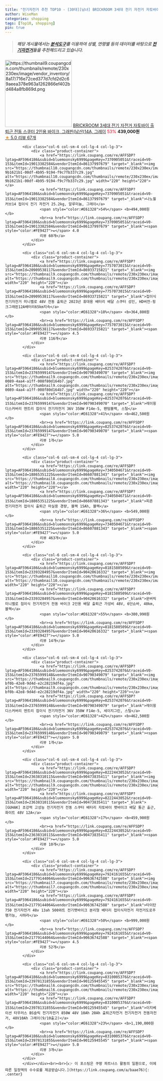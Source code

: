 ```yaml
---
title: "전기자전거 추천 TOP10 - [30대][남녀] BRICKROOM 3세대 전기 자전거 자토바이 출퇴근 전동 스쿠터 2인용 바이크, 그래핀(납산)14A, 그레이"
author: WiseMan
categories: shopping
tags: [Top10, shopping]
pin: true
---
```


> ##### 해당 게시물에서는 [**분석도구**](https://itemscout.io/)를 이용하여 **성별**, **연령별** 등의 데이터를 바탕으로 [**전기자전거**](https://link.coupang.com/a/baae76)들을 추천해드리고 있습니다.
<div class="container"><div class="row">
            <div class="col-6 col-sm-4 col-lg-4 col-lg-3">
                <div class="product-container">
                    <a href="https://link.coupang.com/re/AFFSDP?lptag=AF5964186&subid=bluemoonsky6999&pageKey=8267038130&traceid=V0-153&itemId=23821944804&vendorItemId=90914099789" target="_blank"><img src="https://thumbnail9.coupangcdn.com/thumbnails/remote/230x230ex/image/vendor_inventory/8a17/716e72ced377d7cfd2d2c69aeea378e963a1262866ef402bd484a8fb869d.png" alt="https://thumbnail9.coupangcdn.com/thumbnails/remote/230x230ex/image/vendor_inventory/8a17/716e72ced377d7cfd2d2c69aeea378e963a1262866ef402bd484a8fb869d.png" width="220" height="220"></a>
                    <a href="https://link.coupang.com/re/AFFSDP?lptag=AF5964186&subid=bluemoonsky6999&pageKey=8267038130&traceid=V0-153&itemId=23821944804&vendorItemId=90914099789" target="_blank">BRICKROOM 3세대 전기 자전거 자토바이 출퇴근 전동 스쿠터 2인용 바이크, 그래핀(납산)14A, 그레이</a>
                    <span style="color:#E61328">53%</span> <b>439,000원</b>
                    <br><a href="https://link.coupang.com/re/AFFSDP?lptag=AF5964186&subid=bluemoonsky6999&pageKey=8267038130&traceid=V0-153&itemId=23821944804&vendorItemId=90914099789" target="_blank"><span style="color:#FE9427">★</span> 5.0
                    리뷰 67개</a>
                </div>
            </div>
            
            <div class="col-6 col-sm-4 col-lg-4 col-lg-3">
                <div class="product-container">
                    <a href="https://link.coupang.com/re/AFFSDP?lptag=AF5964186&subid=bluemoonsky6999&pageKey=7370905051&traceid=V0-153&itemId=19013382584&vendorItemId=86137997679" target="_blank"><img src="https://thumbnail10.coupangcdn.com/thumbnails/remote/230x230ex/image/retail/images/298181172970384-9b1621b1-00df-4b95-9194-f9c7fb337c29.jpg" alt="https://thumbnail10.coupangcdn.com/thumbnails/remote/230x230ex/image/retail/images/298181172970384-9b1621b1-00df-4b95-9194-f9c7fb337c29.jpg" width="220" height="220"></a>
                    <a href="https://link.coupang.com/re/AFFSDP?lptag=AF5964186&subid=bluemoonsky6999&pageKey=7370905051&traceid=V0-153&itemId=19013382584&vendorItemId=86137997679" target="_blank">나노휠 커브14 접이식 전기 자전거 25.2kg, 알루미늄, 그레이</a>
                    <span style="color:#E61328">54%</span> <b>494,000원</b>
                    <br><a href="https://link.coupang.com/re/AFFSDP?lptag=AF5964186&subid=bluemoonsky6999&pageKey=7370905051&traceid=V0-153&itemId=19013382584&vendorItemId=86137997679" target="_blank"><span style="color:#FE9427">★</span> 4.0
                    리뷰 60개</a>
                </div>
            </div>
            
            <div class="col-6 col-sm-4 col-lg-4 col-lg-3">
                <div class="product-container">
                    <a href="https://link.coupang.com/re/AFFSDP?lptag=AF5964186&subid=bluemoonsky6999&pageKey=7757073015&traceid=V0-153&itemId=20909538117&vendorItemId=86933715821" target="_blank"><img src="https://thumbnail9.coupangcdn.com/thumbnails/remote/230x230ex/image/vendor_inventory/1df1/6cf3261182e0344923ccc06d1e2c1c827b22a0259f93c4e6a6e2cb3493d9.jpg" alt="https://thumbnail9.coupangcdn.com/thumbnails/remote/230x230ex/image/vendor_inventory/1df1/6cf3261182e0344923ccc06d1e2c1c827b22a0259f93c4e6a6e2cb3493d9.jpg" width="220" height="220"></a>
                    <a href="https://link.coupang.com/re/AFFSDP?lptag=AF5964186&subid=bluemoonsky6999&pageKey=7757073015&traceid=V0-153&itemId=20909538117&vendorItemId=86933715821" target="_blank">접이식 전기자전거 미니벨로 48V 전동 출퇴근 2023년 휴대용 배터리 배달 스쿠터 성인, HD버전-핑크그래핀12A배터리65km지속</a>
                    <span style="color:#E61328">18%</span> <b>364,800원</b>
                    <br><a href="https://link.coupang.com/re/AFFSDP?lptag=AF5964186&subid=bluemoonsky6999&pageKey=7757073015&traceid=V0-153&itemId=20909538117&vendorItemId=86933715821" target="_blank"><span style="color:#FE9427">★</span> 4.5
                    리뷰 116개</a>
                </div>
            </div>
            
            <div class="col-6 col-sm-4 col-lg-4 col-lg-3">
                <div class="product-container">
                    <a href="https://link.coupang.com/re/AFFSDP?lptag=AF5964186&subid=bluemoonsky6999&pageKey=8253742076&traceid=V0-153&itemId=23765999147&vendorItemId=90790349070" target="_blank"><img src="https://thumbnail9.coupangcdn.com/thumbnails/remote/230x230ex/image/retail/images/2024/07/25/14/9/e299f832-0089-4aa4-a1ff-008f80d164b7.jpg" alt="https://thumbnail9.coupangcdn.com/thumbnails/remote/230x230ex/image/retail/images/2024/07/25/14/9/e299f832-0089-4aa4-a1ff-008f80d164b7.jpg" width="220" height="220"></a>
                    <a href="https://link.coupang.com/re/AFFSDP?lptag=AF5964186&subid=bluemoonsky6999&pageKey=8253742076&traceid=V0-153&itemId=23765999147&vendorItemId=90790349070" target="_blank">레이윙 디스커버리 엔트리 접이식 전기자전거 36V 350W F14e-5, 팬텀블랙, 스틸</a>
                    <span style="color:#E61328">41%</span> <b>462,500원</b>
                    <br><a href="https://link.coupang.com/re/AFFSDP?lptag=AF5964186&subid=bluemoonsky6999&pageKey=8253742076&traceid=V0-153&itemId=23765999147&vendorItemId=90790349070" target="_blank"><span style="color:#FE9427">★</span> 5.0
                    리뷰 1개</a>
                </div>
            </div>
            
            <div class="col-6 col-sm-4 col-lg-4 col-lg-3">
                <div class="product-container">
                    <a href="https://link.coupang.com/re/AFFSDP?lptag=AF5964186&subid=bluemoonsky6999&pageKey=7340504671&traceid=V0-153&itemId=18865351225&vendorItemId=86607881343" target="_blank"><img src="https://thumbnail8.coupangcdn.com/thumbnails/remote/230x230ex/image/vendor_inventory/27c8/0cbd23603f98876ccae8253258f47a920e9cf7b8e9007b652a2090514ffd.jpg" alt="https://thumbnail8.coupangcdn.com/thumbnails/remote/230x230ex/image/vendor_inventory/27c8/0cbd23603f98876ccae8253258f47a920e9cf7b8e9007b652a2090514ffd.jpg" width="220" height="220"></a>
                    <a href="https://link.coupang.com/re/AFFSDP?lptag=AF5964186&subid=bluemoonsky6999&pageKey=7340504671&traceid=V0-153&itemId=18865351225&vendorItemId=86607881343" target="_blank">피죤 전기자전거 접이식 출퇴근 마실용 경량, 블랙 15Ah, 블랙</a>
                    <span style="color:#E61328">36%</span> <b>549,000원</b>
                    <br><a href="https://link.coupang.com/re/AFFSDP?lptag=AF5964186&subid=bluemoonsky6999&pageKey=7340504671&traceid=V0-153&itemId=18865351225&vendorItemId=86607881343" target="_blank"><span style="color:#FE9427">★</span> 5.0
                    리뷰 463개</a>
                </div>
            </div>
            
            <div class="col-6 col-sm-4 col-lg-4 col-lg-3">
                <div class="product-container">
                    <a href="https://link.coupang.com/re/AFFSDP?lptag=AF5964186&subid=bluemoonsky6999&pageKey=8181580509&traceid=V0-153&itemId=23393284957&vendorItemId=90420616332" target="_blank"><img src="https://thumbnail10.coupangcdn.com/thumbnails/remote/230x230ex/image/vendor_inventory/88a4/2c4f67d7d1981b2b06ebd0b4abecb30b38a899de0bc7f8513e39e344c090.png" alt="https://thumbnail10.coupangcdn.com/thumbnails/remote/230x230ex/image/vendor_inventory/88a4/2c4f67d7d1981b2b06ebd0b4abecb30b38a899de0bc7f8513e39e344c090.png" width="220" height="220"></a>
                    <a href="https://link.coupang.com/re/AFFSDP?lptag=AF5964186&subid=bluemoonsky6999&pageKey=8181580509&traceid=V0-153&itemId=23393284957&vendorItemId=90420616332" target="_blank">문버릭 미니벨로 접이식 전기자전거 전동 바이크 2인용 배달 출퇴근 가성비 48V, 6단쇼바, 40km, 블랙</a>
                    <span style="color:#E61328">55%</span> <b>380,990원</b>
                    <br><a href="https://link.coupang.com/re/AFFSDP?lptag=AF5964186&subid=bluemoonsky6999&pageKey=8181580509&traceid=V0-153&itemId=23393284957&vendorItemId=90420616332" target="_blank"><span style="color:#FE9427">★</span> 5.0
                    리뷰 14개</a>
                </div>
            </div>
            
            <div class="col-6 col-sm-4 col-lg-4 col-lg-3">
                <div class="product-container">
                    <a href="https://link.coupang.com/re/AFFSDP?lptag=AF5964186&subid=bluemoonsky6999&pageKey=8253742076&traceid=V0-153&itemId=23765999148&vendorItemId=90790349079" target="_blank"><img src="https://thumbnail9.coupangcdn.com/thumbnails/remote/230x230ex/image/retail/images/2024/07/25/14/5/8df729ae-bf0b-42e8-9d4d-e2c28219df4a.jpg" alt="https://thumbnail9.coupangcdn.com/thumbnails/remote/230x230ex/image/retail/images/2024/07/25/14/5/8df729ae-bf0b-42e8-9d4d-e2c28219df4a.jpg" width="220" height="220"></a>
                    <a href="https://link.coupang.com/re/AFFSDP?lptag=AF5964186&subid=bluemoonsky6999&pageKey=8253742076&traceid=V0-153&itemId=23765999148&vendorItemId=90790349079" target="_blank">레이윙 디스커버리 엔트리 접이식 전기자전거 36V 350W F14e-5, 세이지그린, 스틸</a>
                    <span style="color:#E61328">42%</span> <b>462,500원</b>
                    <br><a href="https://link.coupang.com/re/AFFSDP?lptag=AF5964186&subid=bluemoonsky6999&pageKey=8253742076&traceid=V0-153&itemId=23765999148&vendorItemId=90790349079" target="_blank"><span style="color:#FE9427">★</span> 5.0
                    리뷰 1개</a>
                </div>
            </div>
            
            <div class="col-6 col-sm-4 col-lg-4 col-lg-3">
                <div class="product-container">
                    <a href="https://link.coupang.com/re/AFFSDP?lptag=AF5964186&subid=bluemoonsky6999&pageKey=8222443052&traceid=V0-153&itemId=23638310115&vendorItemId=90473835411" target="_blank"><img src="https://thumbnail9.coupangcdn.com/thumbnails/remote/230x230ex/image/vendor_inventory/60e5/3e430a749cd2192368a76f11106ea0b0e71f53566b15a9690552b3731806.jpg" alt="https://thumbnail9.coupangcdn.com/thumbnails/remote/230x230ex/image/vendor_inventory/60e5/3e430a749cd2192368a76f11106ea0b0e71f53566b15a9690552b3731806.jpg" width="220" height="220"></a>
                    <a href="https://link.coupang.com/re/AFFSDP?lptag=AF5964186&subid=bluemoonsky6999&pageKey=8222443052&traceid=V0-153&itemId=23638310115&vendorItemId=90473835411" target="_blank">[GUHAK] 초강력 고성능 전기자전거 전동 스쿠터 배터리 자토바이 팻바이크 배달 통근 출근, 화이트 48V 12A</a>
                    <span style="color:#E61328">17%</span> <b>459,900원</b>
                    <br><a href="https://link.coupang.com/re/AFFSDP?lptag=AF5964186&subid=bluemoonsky6999&pageKey=8222443052&traceid=V0-153&itemId=23638310115&vendorItemId=90473835411" target="_blank"><span style="color:#FE9427">★</span> 5.0
                    리뷰 10개</a>
                </div>
            </div>
            
            <div class="col-6 col-sm-4 col-lg-4 col-lg-3">
                <div class="product-container">
                    <a href="https://link.coupang.com/re/AFFSDP?lptag=AF5964186&subid=bluemoonsky6999&pageKey=7924161655&traceid=V0-153&itemId=21779144064&vendorItemId=90636742588" target="_blank"><img src="https://thumbnail7.coupangcdn.com/thumbnails/remote/230x230ex/image/vendor_inventory/ee52/43a5b356097b219d03f41fadaed8ad5fb7c6c0e0dc8969f14b23d3065388.jpg" alt="https://thumbnail7.coupangcdn.com/thumbnails/remote/230x230ex/image/vendor_inventory/ee52/43a5b356097b219d03f41fadaed8ad5fb7c6c0e0dc8969f14b23d3065388.jpg" width="220" height="220"></a>
                    <a href="https://link.coupang.com/re/AFFSDP?lptag=AF5964186&subid=bluemoonsky6999&pageKey=7924161655&traceid=V0-153&itemId=21779144064&vendorItemId=90636742588" target="_blank">타이탄750 전기자전거 48v 13ah 500와트 전기팻바이크 분리형 배터리 접이식자전거 자전거도로주행가능, 사하라</a>
                    <span style="color:#E61328">50%</span> <b>999,000원</b>
                    <br><a href="https://link.coupang.com/re/AFFSDP?lptag=AF5964186&subid=bluemoonsky6999&pageKey=7924161655&traceid=V0-153&itemId=21779144064&vendorItemId=90636742588" target="_blank"><span style="color:#FE9427">★</span> 4.5
                    리뷰 52개</a>
                </div>
            </div>
            
            <div class="col-6 col-sm-4 col-lg-4 col-lg-3">
                <div class="product-container">
                    <a href="https://link.coupang.com/re/AFFSDP?lptag=AF5964186&subid=bluemoonsky6999&pageKey=8310005376&traceid=V0-153&itemId=23978131855&vendorItemId=90125945545" target="_blank"><img src="https://thumbnail6.coupangcdn.com/thumbnails/remote/230x230ex/image/vendor_inventory/247d/d22093eba23cdfd17c0db20c4c72bc2fe9048cba514e4b09329bf0ac5826.jpg" alt="https://thumbnail6.coupangcdn.com/thumbnails/remote/230x230ex/image/vendor_inventory/247d/d22093eba23cdfd17c0db20c4c72bc2fe9048cba514e4b09329bf0ac5826.jpg" width="220" height="220"></a>
                    <a href="https://link.coupang.com/re/AFFSDP?lptag=AF5964186&subid=bluemoonsky6999&pageKey=8310005376&traceid=V0-153&itemId=23978131855&vendorItemId=90125945545" target="_blank">이지베이션 타우러스 BS슬릭 전기자전거 850W 48V 10Ah 20Ah 출퇴근자전거 전기자전거 전동자전거, 48V10Ah 그레이(9/10출고)</a>
                    <span style="color:#E61328">23%</span> <b>1,190,000원</b>
                    <br><a href="https://link.coupang.com/re/AFFSDP?lptag=AF5964186&subid=bluemoonsky6999&pageKey=8310005376&traceid=V0-153&itemId=23978131855&vendorItemId=90125945545" target="_blank"><span style="color:#FE9427">★</span> 5.0
                    리뷰 3개</a>
                </div>
            </div>
            </div></div><br><br>[👉 이 포스팅은 쿠팡 파트너스 활동의 일환으로, 이에 따른 일정액의 수수료를 제공받습니다.](https://link.coupang.com/a/baae76){: .center}